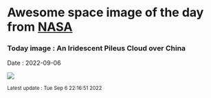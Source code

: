 
# Awesome space image of the day from [NASA](https://api.nasa.gov/)

### Today image : An Iridescent Pileus Cloud over China

Date : 2022-09-06


![](https://apod.nasa.gov/apod/image/2209/Pileus_Jiaqi_960.jpg)

<small>Latest update : Tue Sep  6 22:16:51 2022</small>


